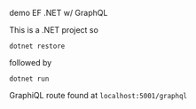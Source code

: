 demo EF .NET w/ GraphQL

This is a .NET project so

```
dotnet restore
```

followed by

```
dotnet run
```

GraphiQL route found at `localhost:5001/graphql`